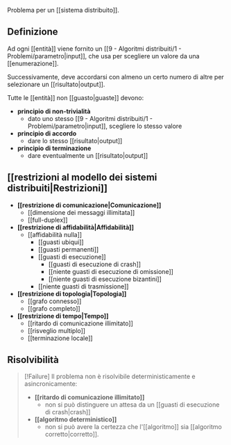 Problema per un [[sistema distribuito]].

## Definizione

Ad ogni [[entità]] viene fornito un [[9 - Algoritmi distribuiti/1 - Problemi/parametro|input]], che usa per scegliere un valore da una [[enumerazione]].

Successivamente, deve accordarsi con almeno un certo numero di altre per selezionare un [[risultato|output]].

Tutte le [[entità]] non [[guasto|guaste]] devono:
- **principio di non-trivialità**
	- dato uno stesso [[9 - Algoritmi distribuiti/1 - Problemi/parametro|input]], scegliere lo stesso valore
- **principio di accordo**
	- dare lo stesso [[risultato|output]]
- **principio di terminazione**
	- dare eventualmente un [[risultato|output]]

## [[restrizioni al modello dei sistemi distribuiti|Restrizioni]]

- **[[restrizione di comunicazione|Comunicazione]]**
	- [[dimensione dei messaggi illimitata]]
	- [[full-duplex]]
- **[[restrizione di affidabilità|Affidabilità]]**
	- [[affidabilità nulla]]
		- [[guasti ubiqui]]
		- [[guasti permanenti]]
		- [[guasti di esecuzione]]
			- [[guasti di esecuzione di crash]]
			- [[niente guasti di esecuzione di omissione]]
			- [[niente guasti di esecuzione bizantini]]
		- [[niente guasti di trasmissione]]
- **[[restrizione di topologia|Topologia]]**
	- [[grafo connesso]]
	- [[grafo completo]]
- **[[restrizione di tempo|Tempo]]**
	- [[ritardo di comunicazione illimitato]]
	- [[risveglio multiplo]]
	- [[terminazione locale]]

## Risolvibilità

> [!Failure]
> Il problema non è risolvibile deterministicamente e asincronicamente:
> - **[[ritardo di comunicazione illimitato]]**
> 	- non si può distinguere un attesa da un [[guasti di esecuzione di crash|crash]]
> - **[[algoritmo deterministico]]**
> 	- non si può avere la certezza che l'[[algoritmo]] sia [[algoritmo corretto|corretto]].
